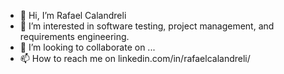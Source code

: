 - 👋  Hi, I’m Rafael Calandreli 
- 👀  I’m interested in software testing, project management, and requirements engineering.
- 💞️  I’m looking to collaborate on ...
- 📫  How to reach me on linkedin.com/in/rafaelcalandreli/

<!---
rafacalandreli/rafacalandreli is a ✨ special ✨ repository because its `README.md` (this file) appears on your GitHub profile.
You can click the Preview link to take a look at your changes.
--->
